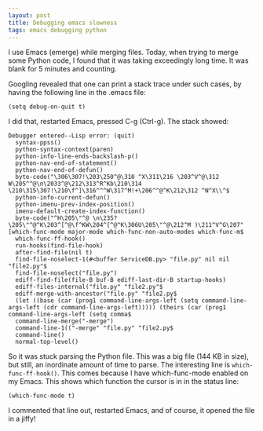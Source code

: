 ```yaml
---
layout: post
title: Debugging emacs slowness
tags: emacs debugging python
---
```


I use Emacs (emerge) while merging files.  Today, when trying to merge some Python code, I found that it was taking exceedingly long time.  It was blank for 5 minutes and counting.

Googling revealed that one can print a stack trace under such cases, by having the following line in the .emacs file:

```
(setq debug-on-quit t)
```

I did that, restarted Emacs, pressed C-g (Ctrl-g).  The stack showed:

```
Debugger entered--Lisp error: (quit)
  syntax-ppss()
  python-syntax-context(paren)
  python-info-line-ends-backslash-p()
  python-nav-end-of-statement()
  python-nav-end-of-defun()
  byte-code("\306\307!\203\250^@\310 ^X\311\216 \203^V^@\312    W\205^^@\n\2033^@\212\313^R^Kb\210\314 \210\315\307!\210\f^]\316^^^W\317^M!+\206^^@^K\212\312 ^N^X\\^$
  python-info-current-defun()
  python-imenu-prev-index-position()
  imenu-default-create-index-function()
  byte-code("^H\205\"^@ \n\235?\205\"^@^K\203^[^@\f^KW\204^[^@^K\306U\205\"^@\212^M )\211^V^G\207" [which-func-mode major-mode which-func-non-auto-modes which-func-m$
  which-func-ff-hook()
  run-hooks(find-file-hook)
  after-find-file(nil t)
  find-file-noselect-1(#<buffer ServiceDB.py> "file.py" nil nil "file2.py"$
  find-file-noselect("file.py")
  ediff-find-file(file-B buf-B ediff-last-dir-B startup-hooks)
  ediff-files-internal("file.py" "file2.py"$
  ediff-merge-with-ancestor("file.py" "file2.py$
  (let ((base (car (prog1 command-line-args-left (setq command-line-args-left (cdr command-line-args-left))))) (theirs (car (prog1 command-line-args-left (setq comma$
  command-line-merge("-merge")
  command-line-1(("-merge" "file.py" "file2.py$
  command-line()
  normal-top-level()
```

So it was stuck parsing the Python file.  This was a big file (144 KB in size), but still, an inordinate amount of time to parse.  The interesting line is `which-func-ff-hook()`.  This comes because I have which-func-mode enabled on my Emacs.  This shows which function the cursor is in in the status line:

```
(which-func-mode t)
```

I commented that line out, restarted Emacs, and of course, it opened the file in a jiffy!
